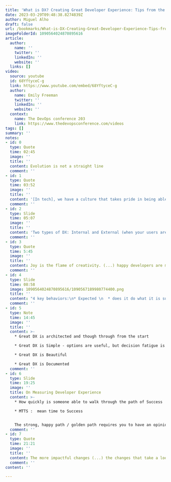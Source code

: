 ```yaml
---
title: 'What is DX? Creating Great Developer Experience: Tips from the Experts | Emily Freeman'
date: 2023-03-29T09:48:38.8274839Z
author: Miguel Alho
draft: false
url: /bookmarks/What-is-DX-Creating-Great-Developer-Experience-Tips-from-the-Experts--Emily-Freeman
imageFolderId: 1090564024870895616
article:
  author:
    name: ''
    twitter: ''
    linkedIn: ''
    website: ''
  links: []
video:
  source: youtube
  id: 68YftyceC-g
  link: https://www.youtube.com/embed/68YftyceC-g
  author:
    name: Emily Freeman
    twitter: ''
    linkedIn: ''
    website: ''
  context:
    name: The DevOps conference 203
    link: https://www.thedevopsconference.com/videos
tags: []
summary: ''
notes:
- id: 0
  type: Quote
  time: 02:45
  image: ''
  title: ''
  content: Evolution is not a straight line
  comment: ''
- id: 1
  type: Quote
  time: 03:52
  image: ''
  title: ''
  content: '[In tech], we have a culture that takes pride in being able to do the hard things, instead of making the hard things easy.'
  comment: ''
- id: 2
  type: Slide
  time: 05:07
  image: ''
  title: ''
  content: 'Two types of DX: Internal and External (when your users are developers). Internal is focused on productivity. External is focused on Usability.'
  comment: ''
- id: 3
  type: Quote
  time: 5:45
  image: ''
  title: ''
  content: Joy is the flame of creativity. (...) happy developers are more creative and inventive.
  comment: ''
- id: 4
  type: Slide
  time: 08:58
  image: 1090564024870895616/1090567189980774400.png
  title: ''
  content: "4 key behaviors:\n* Expected \n  * does it do what it is supposed to do? \n  * does it follow standards?\n* Consistent \n  * more important then we think\n  * speaks both to the resiliency of the product and frequency of changes\n  * users will hate constant change\n* Quick\n  * if your product becomes the bottleneck, they'll hate it\n  * optimize to provide the developer the fastest path forward\n* Intuitive\n  * easy to navigate and search, \n  * expected docs in place\n  * unintuitive interfaces and flows bring annoyances "
  comment: ''
- id: 5
  type: Note
  time: 14:45
  image: ''
  title: ''
  content: >-
    * Great DX is architected and though through from the start

    * Great DX is Simple - options are useful, but decision fatigue is a problem

    * Great DX is Beautiful

    * Great DX is Documented
  comment: ''
- id: 6
  type: Slide
  time: 19:25
  image: ''
  title: On Measuring Developer Experience
  content: >-
    * How quickly is someone able to walk through the path of Success

    * MTTS :  mean time to Success


    The strong, happy path / golden path requires you to have an opinion of how work/tasks should be done.
  comment: ''
- id: 7
  type: Quote
  time: 21:21
  image: ''
  title: ''
  content: The more impactful changes (...) the changes that take a look at everyday items and experiences and improves them. When it comes to Developer experience, those are the changes that have biggest impact, not just on developer joy but on your bottom line.
  comment: ''
content: ''

---
```

